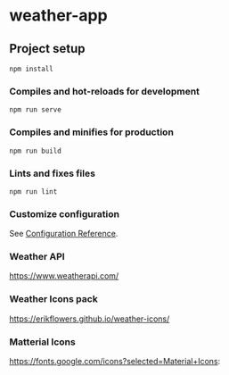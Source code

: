 # weather-app

## Project setup
```
npm install
```

### Compiles and hot-reloads for development
```
npm run serve
```

### Compiles and minifies for production
```
npm run build
```

### Lints and fixes files
```
npm run lint
```

### Customize configuration
See [Configuration Reference](https://cli.vuejs.org/config/).

### Weather API

https://www.weatherapi.com/

### Weather Icons pack

https://erikflowers.github.io/weather-icons/

### Matterial Icons

https://fonts.google.com/icons?selected=Material+Icons:
